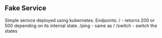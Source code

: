 ## Fake Service
Simple serivce deployed using kubernetes.
Endpoints:
/ - returns 200 or 500 depending on its internal state.
/ping - same as /
/switch - switch the states